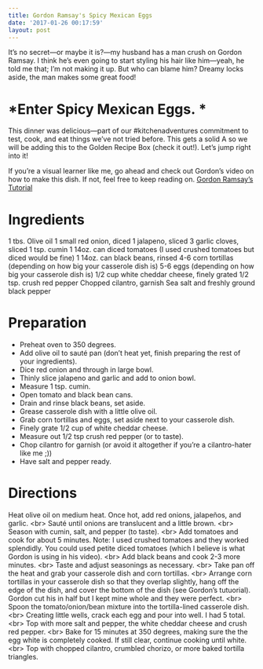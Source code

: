 ```yaml
---
title: Gordon Ramsay's Spicy Mexican Eggs
date: '2017-01-26 00:17:59'
layout: post
---
```

It’s no secret—or maybe it is?—my husband has a man crush on Gordon Ramsay. I think he’s even going to start styling his hair like him—yeah, he told me that; I’m not making it up. But who can blame him? Dreamy locks aside, the man makes some great food! 
# *Enter Spicy Mexican Eggs. *

This dinner was delicious—part of our #kitchenadventures commitment to test, cook, and eat things we’ve not tried before. This gets a solid A so we will be adding this to the Golden Recipe Box (check it out!). Let’s jump right into it!

If you’re a visual learner like me, go ahead and check out Gordon’s video on how to make this dish. If not, feel free to keep reading on. 
[Gordon Ramsay’s Tutorial](https://www.youtube.com/watch?v=RplHSEiNB7s&index=12&t=55s&list=PLYG-i702AehO_tnJqQZlj2Bpy1fHc6feP)

# Ingredients
1 tbs. Olive oil
1 small red onion, diced
1 jalapeno, sliced
3 garlic cloves, sliced
1 tsp. cumin
1 14oz. can diced tomatoes (I used crushed tomatoes but diced would be fine)
1 14oz. can black beans, rinsed
4-6 corn tortillas (depending on how big your casserole dish is)
5-6 eggs (depending on how big your casserole dish is)
1/2 cup white cheddar cheese, finely grated
1/2 tsp. crush red pepper
Chopped cilantro, garnish
Sea salt and freshly ground black pepper

# Preparation
- Preheat oven to 350 degrees. 
- Add olive oil to sauté pan (don’t heat yet, finish preparing the rest of your ingredients).  
- Dice red onion and through in large bowl. 
- Thinly slice jalapeno and garlic and add to onion bowl. 
- Measure 1 tsp. cumin. 
- Open tomato and black bean cans. 
- Drain and rinse black beans, set aside.
- Grease casserole dish with a little olive oil.  
- Grab corn tortillas and eggs, set aside next to your casserole dish. 
- Finely grate 1/2 cup of white cheddar cheese. 
- Measure out 1/2 tsp crush red pepper (or to taste). 
- Chop cilantro for garnish (or avoid it altogether if you’re a cilantro-hater like me ;))
- Have salt and pepper ready. 

# Directions
Heat olive oil on medium heat. Once hot, add red onions, jalapeños, and garlic. 
\<br\> Sauté until onions are translucent and a little brown. 
\<br\> Season with cumin, salt, and pepper (to taste). 
\<br\> Add tomatoes and cook for about 5 minutes. Note: I used crushed tomatoes and they worked splendidly. You could used petite diced tomatoes (which I believe is what Gordon is using in his video). 
\<br\> Add black beans and cook 2-3 more minutes. 
\<br\> Taste and adjust seasonings as necessary. 
\<br\> Take pan off the heat and grab your casserole dish and corn tortillas. 
\<br\> Arrange corn tortillas in your casserole dish so that they overlap slightly, hang off the edge of the dish, and cover the bottom of the dish (see Gordon’s tutuorial). Gordon cut his in half but I kept mine whole and they were perfect. 
\<br\> Spoon the tomato/onion/bean mixture into the tortilla-lined casserole dish. 
\<br\> Creating little wells, crack each egg and pour into well. I had 5 total. 
\<br\> Top with more salt and pepper, the white cheddar cheese and crush red pepper. 
\<br\> Bake for 15 minutes at 350 degrees, making sure the the egg white is completely cooked. If still clear, continue cooking until white. 
\<br\> Top with chopped cilantro, crumbled chorizo, or more baked tortilla triangles.